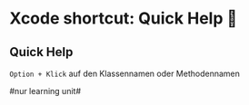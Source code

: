 # Xcode shortcut: Quick Help 🚀

## Quick Help

`Option + Klick` auf den Klassennamen oder Methodennamen


#nur learning unit#